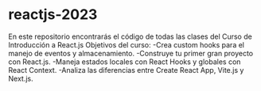 # reactjs-2023
En este repositorio encontrarás el código de todas las clases del Curso de Introducción a React.js
Objetivos del curso:
  -Crea custom hooks para el manejo de eventos y almacenamiento.
  -Construye tu primer gran proyecto con React.js.
  -Maneja estados locales con React Hooks y globales con React Context.
  -Analiza las diferencias entre Create React App, Vite.js y Next.js.
